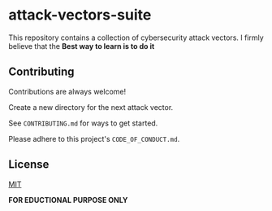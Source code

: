 # attack-vectors-suite
This repository contains a collection of cybersecurity attack vectors.  I firmly believe that the **Best way to learn is to do it**

## Contributing

Contributions are always welcome!

Create a new directory for the next attack vector.

See `CONTRIBUTING.md` for ways to get started.

Please adhere to this project's `CODE_OF_CONDUCT.md`.

## License

[MIT](https://choosealicense.com/licenses/mit/)

**FOR EDUCTIONAL PURPOSE ONLY**